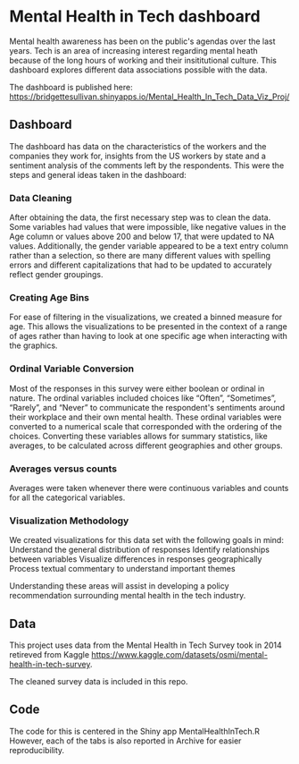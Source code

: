 # Mental Health in Tech dashboard

Mental health awareness has been on the public's agendas over the last years. Tech is an area of increasing interest regarding mental heath because of the 
long hours of working and their insititutional culture. This dashboard explores different data associations possible with the data.

The dashboard is published here: https://bridgettesullivan.shinyapps.io/Mental_Health_In_Tech_Data_Viz_Proj/ 

## Dashboard
The dashboard has data on the characteristics of the workers and the companies they work for, insights from the US workers by state and a sentiment analysis 
of the comments left by the respondents. This were the steps and general ideas taken in the dashboard:

### Data Cleaning
After obtaining the data, the first necessary step was to clean the data. Some variables had values that were impossible, like negative values in the Age column or values above 200 and below 17, that were updated to NA values. Additionally, the gender variable appeared to be a text entry column rather than a selection, so there are many different values with spelling errors and different capitalizations that had to be updated to accurately reflect gender groupings.


### Creating Age Bins
For ease of filtering in the visualizations, we created a binned measure for age. This allows the visualizations to be presented in the context of a range of ages rather than having to look at one specific age when interacting with the graphics.

### Ordinal Variable Conversion
Most of the responses in this survey were either boolean or ordinal in nature. The ordinal variables included choices like “Often”, “Sometimes”, “Rarely”, and “Never” to communicate the respondent's sentiments around their workplace and their own mental health. These ordinal variables were converted to a numerical scale that corresponded with the ordering of the choices. Converting these variables allows for summary statistics, like averages, to be calculated across different geographies and other groups.

### Averages versus counts
Averages were taken whenever there were continuous variables and counts for all the categorical variables.

### Visualization Methodology
We created visualizations for this data set with the following goals in mind:
Understand the general distribution of responses
Identify relationships between variables
Visualize differences in responses geographically
Process textual commentary to understand important themes

Understanding these areas will assist in developing a policy recommendation surrounding mental health in the tech industry.

## Data
This project uses data from the Mental Health in Tech Survey took in 2014 retireved from Kaggle https://www.kaggle.com/datasets/osmi/mental-health-in-tech-survey.

The cleaned survey data is included in this repo.

## Code
The code for this is centered in the Shiny app MentalHealthInTech.R
However, each of the tabs is also reported in Archive for easier reproducibility.

